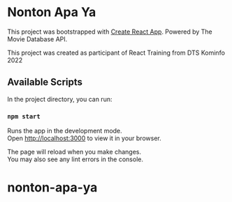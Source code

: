 # Nonton Apa Ya

This project was bootstrapped with [Create React App](https://github.com/facebook/create-react-app). Powered by The Movie Database API.

This project was created as participant of React Training from DTS Kominfo 2022

## Available Scripts

In the project directory, you can run:

### `npm start`

Runs the app in the development mode.\
Open [http://localhost:3000](http://localhost:3000) to view it in your browser.

The page will reload when you make changes.\
You may also see any lint errors in the console.

# nonton-apa-ya
